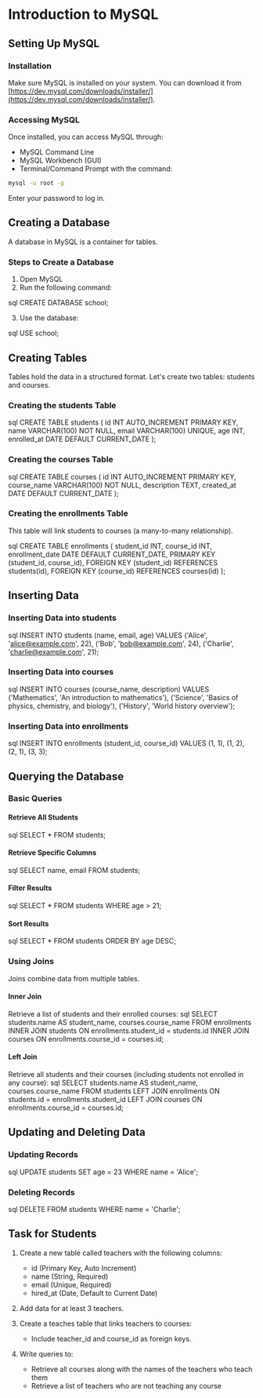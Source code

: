 # Introduction to MySQL

## Setting Up MySQL

### Installation
Make sure MySQL is installed on your system. You can download it from [https://dev.mysql.com/downloads/installer/](https://dev.mysql.com/downloads/installer/).

### Accessing MySQL
Once installed, you can access MySQL through:
* MySQL Command Line
* MySQL Workbench (GUI)
* Terminal/Command Prompt with the command:

```bash
mysql -u root -p
```

Enter your password to log in.

## Creating a Database

A database in MySQL is a container for tables.

### Steps to Create a Database
1. Open MySQL
2. Run the following command:

sql
CREATE DATABASE school;


3. Use the database:

sql
USE school;


## Creating Tables

Tables hold the data in a structured format. Let's create two tables: students and courses.

### Creating the students Table
sql
CREATE TABLE students (
    id INT AUTO_INCREMENT PRIMARY KEY,
    name VARCHAR(100) NOT NULL,
    email VARCHAR(100) UNIQUE,
    age INT,
    enrolled_at DATE DEFAULT CURRENT_DATE
);


### Creating the courses Table
sql
CREATE TABLE courses (
    id INT AUTO_INCREMENT PRIMARY KEY,
    course_name VARCHAR(100) NOT NULL,
    description TEXT,
    created_at DATE DEFAULT CURRENT_DATE
);


### Creating the enrollments Table
This table will link students to courses (a many-to-many relationship).

sql
CREATE TABLE enrollments (
    student_id INT,
    course_id INT,
    enrollment_date DATE DEFAULT CURRENT_DATE,
    PRIMARY KEY (student_id, course_id),
    FOREIGN KEY (student_id) REFERENCES students(id),
    FOREIGN KEY (course_id) REFERENCES courses(id)
);


## Inserting Data

### Inserting Data into students
sql
INSERT INTO students (name, email, age) VALUES
('Alice', 'alice@example.com', 22),
('Bob', 'bob@example.com', 24),
('Charlie', 'charlie@example.com', 21);


### Inserting Data into courses
sql
INSERT INTO courses (course_name, description) VALUES
('Mathematics', 'An introduction to mathematics'),
('Science', 'Basics of physics, chemistry, and biology'),
('History', 'World history overview');


### Inserting Data into enrollments
sql
INSERT INTO enrollments (student_id, course_id) VALUES
(1, 1),
(1, 2),
(2, 1),
(3, 3);


## Querying the Database

### Basic Queries

#### Retrieve All Students
sql
SELECT * FROM students;


#### Retrieve Specific Columns
sql
SELECT name, email FROM students;


#### Filter Results
sql
SELECT * FROM students WHERE age > 21;


#### Sort Results
sql
SELECT * FROM students ORDER BY age DESC;


### Using Joins

Joins combine data from multiple tables.

#### Inner Join
Retrieve a list of students and their enrolled courses:
sql
SELECT students.name AS student_name, courses.course_name
FROM enrollments
INNER JOIN students ON enrollments.student_id = students.id
INNER JOIN courses ON enrollments.course_id = courses.id;


#### Left Join
Retrieve all students and their courses (including students not enrolled in any course):
sql
SELECT students.name AS student_name, courses.course_name
FROM students
LEFT JOIN enrollments ON students.id = enrollments.student_id
LEFT JOIN courses ON enrollments.course_id = courses.id;


## Updating and Deleting Data

### Updating Records
sql
UPDATE students SET age = 23 WHERE name = 'Alice';


### Deleting Records
sql
DELETE FROM students WHERE name = 'Charlie';


## Task for Students

1. Create a new table called teachers with the following columns:
   * id (Primary Key, Auto Increment)
   * name (String, Required)
   * email (Unique, Required)
   * hired_at (Date, Default to Current Date)

2. Add data for at least 3 teachers.

3. Create a teaches table that links teachers to courses:
   * Include teacher_id and course_id as foreign keys.

4. Write queries to:
   * Retrieve all courses along with the names of the teachers who teach them
   * Retrieve a list of teachers who are not teaching any course
